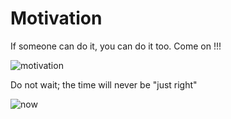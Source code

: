 # Motivation

If someone can do it, you can do it too. Come on !!!

![motivation](https://user-images.githubusercontent.com/40513098/41807030-693b0c88-76c0-11e8-92e0-f8aca2e7fb78.jpg)

Do not wait; the time will never be "just right"

![now](https://user-images.githubusercontent.com/40513098/41807097-377a834e-76c1-11e8-9261-13dc4872d7ea.jpg)
